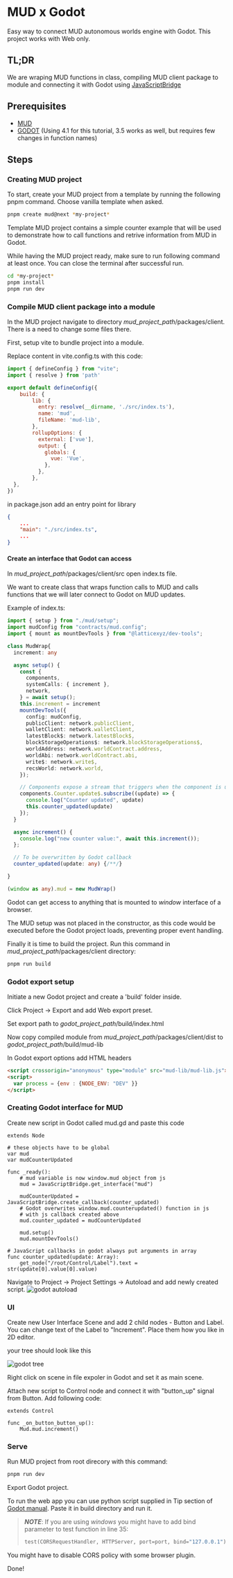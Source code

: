 # MUD x Godot

Easy way to connect MUD autonomous worlds engine with Godot. This project works with Web only.

## TL;DR
We are wraping MUD functions in class, compiling MUD client package to module and connecting it
with Godot using [JavaScriptBridge](https://docs.godotengine.org/en/latest/classes/class_javascriptbridge.html)

## Prerequisites

 - [MUD](https://mud.dev/quick-start)
 - [GODOT](https://godotengine.org/) (Using 4.1 for this tutorial, 3.5 works as well, but requires few changes in function names)

## Steps

### Creating MUD project
To start, create your MUD project from a template by running
the following pnpm command. Choose vanilla template when asked. 

```bash
pnpm create mud@next *my-project*
```

Template MUD project contains a simple counter example that will be used to demonstrate how to call functions and retrive
information from MUD in Godot.

While having the MUD project ready, make sure to run following command at least once.
You can close the terminal after successful run.

```bash
cd *my-project*
pnpm install
pnpm run dev
```

### Compile MUD client package into a module

In the MUD project navigate to directory *mud_project_path*/packages/client.
There is a need to change some files there.

First, setup vite to bundle project into a module.

Replace content in vite.config.ts with this code:
```js
import { defineConfig } from "vite";
import { resolve } from 'path'

export default defineConfig({
    build: {
        lib: {
          entry: resolve(__dirname, './src/index.ts'),
          name: 'mud',
          fileName: 'mud-lib',
        },
        rollupOptions: {
          external: ['vue'],
          output: {
            globals: {
              vue: 'Vue',
            },
          },
        },
  },
})
```

in package.json add an entry point for library
```json
{
    ...
    "main": "./src/index.ts",
    ...
}
```

#### Create an interface that Godot can access

In *mud_project_path*/packages/client/src open index.ts file.

We want to create class that wraps function calls to MUD and calls functions
that we will later connect to Godot on MUD updates.

Example of index.ts:
```typescript
import { setup } from "./mud/setup";
import mudConfig from "contracts/mud.config";
import { mount as mountDevTools } from "@latticexyz/dev-tools";

class MudWrap{
  increment: any

  async setup() {
    const {
      components,
      systemCalls: { increment },
      network,
    } = await setup();
    this.increment = increment
    mountDevTools({
      config: mudConfig,
      publicClient: network.publicClient,
      walletClient: network.walletClient,
      latestBlock$: network.latestBlock$,
      blockStorageOperations$: network.blockStorageOperations$,
      worldAddress: network.worldContract.address,
      worldAbi: network.worldContract.abi,
      write$: network.write$,
      recsWorld: network.world,
    });

    // Components expose a stream that triggers when the component is updated.
    components.Counter.update$.subscribe((update) => {
      console.log("Counter updated", update)
      this.counter_updated(update)
    });
  }

  async increment() {
    console.log("new counter value:", await this.increment());
  };

  // To be overwritten by Godot callback
  counter_updated(update: any) {/**/}

}

(window as any).mud = new MudWrap()
```

Godot can get access to anything that is mounted to *window* interface of a browser.

The MUD setup was not placed in the constructor, as this code would be executed before the Godot project loads, preventing proper event handling.

Finally it is time to build the project. Run this command in *mud_project_path*/packages/client directory:
```bash
pnpm run build
```

### Godot export setup
Initiate a new Godot project and create a 'build' folder inside.

Click Project -> Export and add Web export preset.

Set export path to *godot_project_path*/build/index.html

Now copy compiled module from
*mud_project_path*/packages/client/dist to
*godot_project_path*/build/mud-lib

In Godot export options add HTML headers

```html
<script crossorigin="anonymous" type="module" src="mud-lib/mud-lib.js"></script>
<script>
  var process = {env : {NODE_ENV: "DEV" }}
</script>
```

### Creating Godot interface for MUD

Create new script in Godot called mud.gd and paste this code

```gdscript
extends Node

# these objects have to be global
var mud
var mudCounterUpdated

func _ready():
	# mud variable is now window.mud object from js
	mud = JavaScriptBridge.get_interface("mud")

	mudCounterUpdated = JavaScriptBridge.create_callback(counter_updated)
	# Godot overwrites window.mud.counterupdated() function in js
	# with js callback created above
	mud.counter_updated = mudCounterUpdated

	mud.setup()
	mud.mountDevTools()

# JavaScript callbacks in godot always put arguments in array
func counter_updated(update: Array):
	get_node("/root/Control/Label").text = str(update[0].value[0].value)
```

Navigate to Project -> Project Settings -> Autoload and add newly created script.
![godot autoload](/imgs/autoload.png)

### UI

Create new User Interface Scene and add 2 child nodes - Button and Label.
You can change text of the Label to "Increment". Place them how you like in 2D editor.

your tree should look like this

![godot tree](/imgs/godot_tree.png)

Right click on scene in file expoler in Godot and set it as main scene.

Attach new script to Control node and connect it with "button_up" signal from Button. Add following code:

```gdscript
extends Control

func _on_button_button_up():
	Mud.mud.increment()
```

### Serve

Run MUD project from root direcory with this command:
```bash
pnpm run dev
```

Export Godot project.

To run the web app you can use python script supplied in Tip
section of [Godot manual](https://docs.godotengine.org/en/latest/tutorials/export/exporting_for_web.html#serving-the-files).
Paste it in build directory and run it.
> **_NOTE_**: If you are using *windows* you might have to add bind parameter to test function in line 35:
> ```python
> test(CORSRequestHandler, HTTPServer, port=port, bind="127.0.0.1")
> ```

You might have to disable CORS policy with some browser plugin.

Done!
